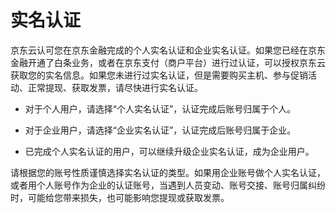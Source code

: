 # 实名认证
京东云认可您在京东金融完成的个人实名认证和企业实名认证。如果您已经在京东金融开通了白条业务，或者在京东支付（商户平台）进行过认证，可以授权京东云获取您的实名信息。如果您未进行过实名认证，但是需要购买主机、参与促销活动、正常提现、获取发票，请尽快进行实名认证。

 - 对于个人用户，请选择“个人实名认证”，认证完成后账号归属于个人。
   
 - 对于企业用户，请选择“企业实名认证”，认证完成后账号归属于企业。

 - 已完成个人实名认证的用户，可以继续升级企业实名认证，成为企业用户。

请根据您的账号性质谨慎选择实名认证的类型。如果用企业账号做个人实名认证，或者用个人账号作为企业的认证账号，当遇到人员变动、账号交接、账号归属纠纷时，可能给您带来损失，也可能影响您提现或获取发票。
